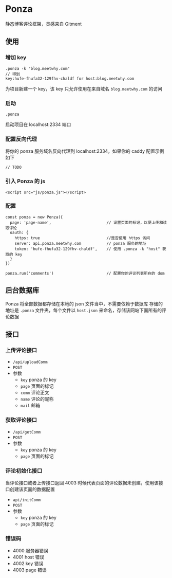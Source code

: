 # Ponza
静态博客评论框架，灵感来自 Gitment

## 使用

### 增加 key

    .ponza -k "blog.meetwhy.com"
    // 得到
    key:hufe-fhufa32-129fhv-chaldf for host:blog.meetwhy.com
    
为项目新建一个 key，该 key 只允许使用在来自域名 `blog.meetwhy.com` 的访问


### 启动

    .ponza

启动项目在 localhost:2334 端口

### 配置反向代理
将你的 ponza 服务域名反向代理到 localhost:2334，如果你的 caddy 配置示例如下


    // TODO
    
### 引入 Ponza 的 js

    <script src="js/ponza.js"></script>

### 配置 
    
    const ponza = new Ponza({
      page: 'page-name',                        // 设置页面的标记，以便上传和读取评论
      oauth: {
        https: true                             //是否使用 https 访问
        server: api.ponza.meetwhy.com           // ponza 服务的地址
        token: 'hufe-fhufa32-129fhv-chaldf',    // 使用 .ponza -k "host" 获取的 key
      }
    })
    
    ponza.run('comments')                       // 配置你的评论列表所在的 dom 

## 后台数据库
Ponza 将全部数据都存储在本地的 json 文件当中，不需要依赖于数据库
存储的地址是 `.ponza` 文件夹，每个文件以 `host.json` 来命名，存储该网站下面所有的评论数据

## 接口
### 上传评论接口
 - `/api/uploadComm`
 - `POST`
 - 参数
    - `key` ponza 的 key
    - `page` 页面的标记 
    - `comm` 评论正文
    - `name` 评论的昵称
    - `mail` 邮箱

### 获取评论接口
 - `/api/getComm`
 - `POST`
 - 参数
    - `key` ponza 的 key
    - `page` 页面的标记

### 评论初始化接口
当评论接口或者上传接口返回 4003 时候代表页面的评论数据未创建，使用该接口创建该页面的数据配置
 - `api/initComm`
 - `POST`
 - 参数
     - `key` ponza 的 key
     - `page` 页面的标记

### 错误码
 - 4000     服务器错误
 - 4001     host 错误
 - 4002     key 错误
 - 4003     page 错误